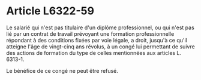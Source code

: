 # Article L6322-59

Le salarié qui n'est pas titulaire d'un diplôme professionnel, ou qui n'est pas lié par un contrat de travail prévoyant une formation professionnelle répondant à des conditions fixées par voie légale, a droit, jusqu'à ce qu'il atteigne l'âge de vingt-cinq ans révolus, à un congé lui permettant de suivre des actions de formation du type de celles mentionnées aux articles L. 6313-1.

Le bénéfice de ce congé ne peut être refusé.